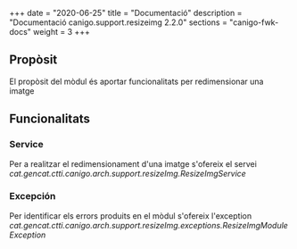 +++
date        = "2020-06-25"
title       = "Documentació"
description = "Documentació canigo.support.resizeimg 2.2.0"
sections    = "canigo-fwk-docs"
weight      = 3
+++

## Propòsit

El propòsit del mòdul és aportar funcionalitats per redimensionar una imatge

## Funcionalitats

### Service

Per a realitzar el redimensionament d'una imatge s'ofereix el servei *cat.gencat.ctti.canigo.arch.support.resizeImg.ResizeImgService*

### Excepción

Per identificar els errors produits en el mòdul s'ofereix l'exception *cat.gencat.ctti.canigo.arch.support.resizeImg.exceptions.ResizeImgModuleException*


